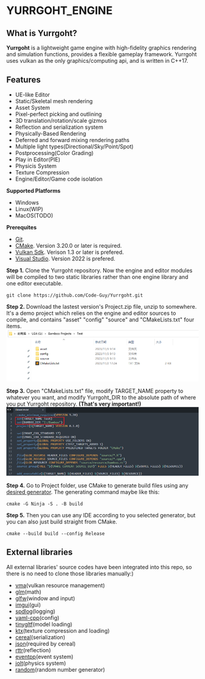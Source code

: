 # YURRGOHT_ENGINE

## What is Yurrgoht?
**Yurrgoht** is a lightweight game engine with high-fidelity graphics rendering and simulation functions, provides a flexible gameplay framework. Yurrgoht uses vulkan as the only graphics/computing api, and is written in C++17.
<!-- 
![1](snapshot/robot.png)

![2](snapshot/sponza.png)

![3](snapshot/city.png) 
-->

## Features
- UE-like Editor
- Static/Skeletal mesh rendering
- Asset System
- Pixel-perfect picking and outlining
- 3D translation/rotation/scale gizmos
- Reflection and serialization system
- Physically-Based Rendering
- Deferred and forward mixing rendering paths
- Multiple light types(Directional/Sky/Point/Spot)
- Postprocessing(Color Grading)
- Play in Editor(PIE)
- Physicis System
- Texture Compression
- Engine/Editor/Game code isolation

<!-- 
## How to build
**I just wanna give it a try**

Well, if you're using Windows, you can download the prebuild package(Release.zip) in the latest release page:)
-->

**Supported Platforms**
- Windows
- Linux(WIP)
- MacOS(TODO)

**Prerequites**
- [Git](http://git-scm.com/downloads).
- [CMake](https://cmake.org/download/). Version 3.20.0 or later is required.
- [Vulkan Sdk](https://www.lunarg.com/vulkan-sdk/). Verison 1.3 or later is prefered.
- [Visual Studio](https://visualstudio.microsoft.com/). Version 2022 is prefered.

**Step 1.** Clone the Yurrgoht repository. Now the engine and editor modules will be compiled to two static libraries rather than one engine library and one editor executable.

```shell
git clone https://github.com/Code-Guy/Yurrgoht.git
```

**Step 2.** Download the lastest version's Project.zip file, unzip to somewhere. It's a demo project which relies on the engine and editor sources to compile, and contains "asset" "config" "source" and "CMakeLists.txt" four items.
![4](snapshot/project_files.png)

**Step 3.** Open "CMakeLists.txt" file, modify TARGET_NAME property to whatever you want, and modify Yurrgoht_DIR to the absolute path of where you put Yurrgoht repository. **(That's very important!)**
![5](snapshot/cmakelists_properties.png)

**Step 4.** Go to Project folder, use CMake to generate build files using any [desired generator](https://cmake.org/cmake/help/latest/manual/cmake-generators.7.html). The generating command maybe like this:

```shell
cmake -G Ninja -S . -B build
```

**Step 5.** Then you can use any IDE according to you selected generator, but you can also just build straight from CMake.

```shell
cmake --build build --config Release
```

## External libraries
All external libraries' source codes have been integrated into this repo, so there is no need to clone those libraries manually:)



- [vma](https://gpuopen.com/vulkan-memory-allocator/)(vulkan resource management)
- [glm](https://glm.g-truc.net/0.9.9/)(math)
- [glfw](https://www.glfw.org/)(window and input)
- [imgui](https://www.dearimgui.com/)(gui)
- [spdlog](https://github.com/gabime/spdlog)(logging)
- [yaml-cpp](https://github.com/jbeder/yaml-cpp)(config)
- [tinygltf](https://github.com/syoyo/tinygltf)(model loading)
- [ktx](https://github.com/KhronosGroup/KTX-Software)(texture compression and loading)
- [cereal](https://uscilab.github.io/cereal/)(serialization)
- [json](https://www.json.org/json-en.html)(required by cereal)
- [rttr](https://www.rttr.org/)(reflection)
- [eventpp](https://github.com/wqking/eventpp)(event system)
- [jolt](https://github.com/jrouwe/JoltPhysics)(physics system)
- [random](https://github.com/effolkronium/random)(random number generator)